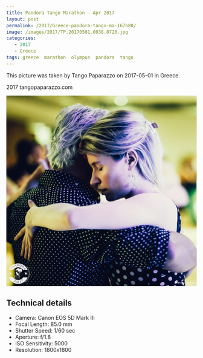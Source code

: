 ```yaml
---
title: Pandora Tango Marathon - Apr 2017
layout: post
permalink: /2017/Greece-pandora-tango-ma-167b80/
image: /images/2017/TP.20170501.0038.0720.jpg
categories:
   - 2017
   - Greece
tags: greece  marathon  olympus  pandora  tango
---
```

   
This picture was taken by Tango Paparazzo on 2017-05-01 in Greece.

2017 tangopaparazzo.com

![Pandora Tango Marathon - Apr 2017](/images/2017/TP.20170501.0038.0720.jpg)

## Technical details
* <i class="fa-solid fa-camera"></i> Camera: Canon EOS 5D Mark III
* <i class="fa-solid fa-square-caret-left"></i> Focal Length: 85.0 mm
* <i class="fa-solid fa-stopwatch"></i> Shutter Speed: 1/60 sec
* <i class="fa-solid fa-circle-dot"></i> Aperture: f/1.8
* <i class="fa-solid fa-lightbulb"></i> ISO Sensitivity: 5000
* <i class="fa-solid fa-square-full"></i> Resolution: 1800x1800
